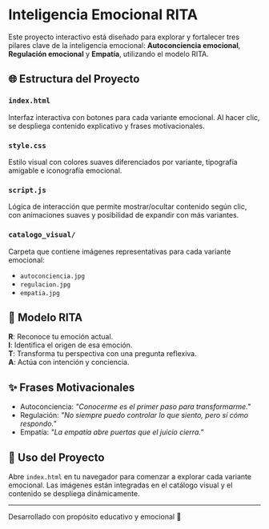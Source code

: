 
# Inteligencia Emocional RITA

Este proyecto interactivo está diseñado para explorar y fortalecer tres pilares clave de la inteligencia emocional: **Autoconciencia emocional**, **Regulación emocional** y **Empatía**, utilizando el modelo RITA.

## 🌐 Estructura del Proyecto

### `index.html`
Interfaz interactiva con botones para cada variante emocional. Al hacer clic, se despliega contenido explicativo y frases motivacionales.

### `style.css`
Estilo visual con colores suaves diferenciados por variante, tipografía amigable e iconografía emocional.

### `script.js`
Lógica de interacción que permite mostrar/ocultar contenido según clic, con animaciones suaves y posibilidad de expandir con más variantes.

### `catalogo_visual/`
Carpeta que contiene imágenes representativas para cada variante emocional:
- `autoconciencia.jpg`
- `regulacion.jpg`
- `empatia.jpg`

## 📌 Modelo RITA

**R**: Reconoce tu emoción actual.  
**I**: Identifica el origen de esa emoción.  
**T**: Transforma tu perspectiva con una pregunta reflexiva.  
**A**: Actúa con intención y conciencia.

## ✨ Frases Motivacionales

- Autoconciencia: *"Conocerme es el primer paso para transformarme."*
- Regulación: *"No siempre puedo controlar lo que siento, pero sí cómo respondo."*
- Empatía: *"La empatía abre puertas que el juicio cierra."*

## 📁 Uso del Proyecto

Abre `index.html` en tu navegador para comenzar a explorar cada variante emocional. Las imágenes están integradas en el catálogo visual y el contenido se despliega dinámicamente.

---

Desarrollado con propósito educativo y emocional 💙
